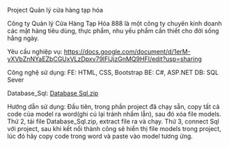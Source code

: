 Project Quản lý cửa hàng tạp hóa

Công ty Quản lý Cửa Hàng Tạp Hóa 888 là một công ty chuyên kinh doanh các mặt hàng tiêu dùng, thực phẩm, nhu yếu phẩm cần thiết cho đời sống hằng ngày.

Yêu cầu nghiệp vụ: https://docs.google.com/document/d/1erM-yXVbZnNYaEZbCGUxVLzDpxv79lFlJjzGnMQ9HFI/edit?usp=sharing

Công nghệ sử dụng:
FE: HTML, CSS, Bootstrap
BE: C#, ASP.NET
DB: SQL Sever

Database_Sql:
[Database Sql.zip](https://github.com/user-attachments/files/17261259/Database.Sql.zip)

Hướng dẫn sử dụng:
Đầu tiên, trong phần project đã chạy sẵn, copy tất cả code của model ra word(ghi cú lại tránh nhầm lẫn), sau đó xóa file models.
Thứ 2, tải file Database_Sql.zip, extract file ra và chạy.
Thứ 3, connect Sql với project, sau khi kết nối thành công sẽ hiển thị file models trong project, lúc đó hãy copy code trong word và paste vào model tương ứng.
